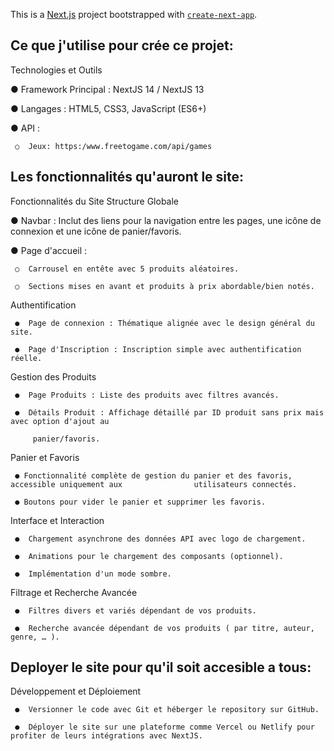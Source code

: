 This is a [Next.js](https://nextjs.org/) project bootstrapped with [`create-next-app`](https://github.com/vercel/next.js/tree/canary/packages/create-next-app).

## Ce que j'utilise pour crée ce projet:

Technologies et Outils

●  Framework Principal : NextJS 14 / NextJS 13

●  Langages : HTML5, CSS3, JavaScript (ES6+)

●  API :

     ○  Jeux: https:/www.freetogame.com/api/games

## Les fonctionnalités qu'auront le site:

Fonctionnalités du Site Structure Globale

●  Navbar : Inclut des liens pour la navigation entre les pages, une icône de connexion et une icône de panier/favoris.

●  Page d'accueil :

     ○  Carrousel en entête avec 5 produits aléatoires.

     ○  Sections mises en avant et produits à prix abordable/bien notés.

Authentification

     ●  Page de connexion : Thématique alignée avec le design général du site.

     ●  Page d'Inscription : Inscription simple avec authentification réelle.

Gestion des Produits

     ●  Page Produits : Liste des produits avec filtres avancés.

     ●  Détails Produit : Affichage détaillé par ID produit sans prix mais avec option d'ajout au

         panier/favoris.

Panier et Favoris

     ● Fonctionnalité complète de gestion du panier et des favoris, accessible uniquement aux                utilisateurs connectés.

     ● Boutons pour vider le panier et supprimer les favoris.

Interface et Interaction

     ●  Chargement asynchrone des données API avec logo de chargement.

     ●  Animations pour le chargement des composants (optionnel).

     ●  Implémentation d'un mode sombre.

Filtrage et Recherche Avancée

     ●  Filtres divers et variés dépendant de vos produits.

     ●  Recherche avancée dépendant de vos produits ( par titre, auteur, genre, … ).

## Deployer le site pour qu'il soit accesible a tous:

Développement et Déploiement

     ●  Versionner le code avec Git et héberger le repository sur GitHub.

     ●  Déployer le site sur une plateforme comme Vercel ou Netlify pour profiter de leurs intégrations avec NextJS.